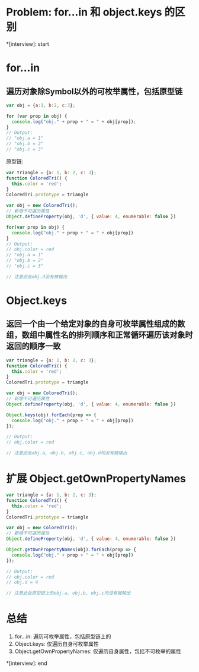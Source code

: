 # Problem: for...in 和 object.keys 的区别

*[interview]: start
# for...in

## 遍历对象除Symbol以外的可枚举属性，包括原型链
```js
var obj = {a:1, b:2, c:3};

for (var prop in obj) {
  console.log("obj." + prop + " = " + obj[prop]);
}
// Output:
// "obj.a = 1"
// "obj.b = 2"
// "obj.c = 3"
```
原型链:
```js
var triangle = {a: 1, b: 2, c: 3};
function ColoredTri() {
  this.color = 'red';
}
ColoredTri.prototype = triangle

var obj = new ColoredTri();
// 新增不可遍历属性
Object.defineProperty(obj, 'd', { value: 4, enumerable: false })

for(var prop in obj) {
  console.log("obj." + prop + " = " + obj[prop])
}
// Output:
// obj.color = red
// "obj.a = 1"
// "obj.b = 2"
// "obj.c = 3"

// 注意此处obj.d没有被输出
```

# Object.keys
## 返回一个由一个给定对象的自身可枚举属性组成的数组，数组中属性名的排列顺序和正常循环遍历该对象时返回的顺序一致
```js
var triangle = {a: 1, b: 2, c: 3};
function ColoredTri() {
  this.color = 'red';
}
ColoredTri.prototype = triangle

var obj = new ColoredTri();
// 新增不可遍历属性
Object.defineProperty(obj, 'd', { value: 4, enumerable: false })

Object.keys(obj).forEach(prop => {
  console.log("obj." + prop + " = " + obj[prop])
});

// Output:
// obj.color = red

// 注意此处obj.a, obj.b, obj.c, obj.d均没有被输出
```

# 扩展 Object.getOwnPropertyNames
```js
var triangle = {a: 1, b: 2, c: 3};
function ColoredTri() {
  this.color = 'red';
}
ColoredTri.prototype = triangle

var obj = new ColoredTri();
// 新增不可遍历属性
Object.defineProperty(obj, 'd', { value: 4, enumerable: false })

Object.getOwnPropertyNames(obj).forEach(prop => {
  console.log("obj." + prop + " = " + obj[prop])
});

// Output:
// obj.color = red
// obj.d = 4

// 注意此处原型链上的obj.a, obj.b, obj.c均没有被输出
```

# 总结
1. for...in: 遍历可枚举属性，包括原型链上的
2. Object.keys: 仅遍历自身可枚举属性
3. Object.getOwnPropertyNames: 仅遍历自身属性，包括不可枚举的属性

*[interview]: end
